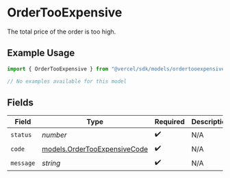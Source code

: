 # OrderTooExpensive

The total price of the order is too high.

## Example Usage

```typescript
import { OrderTooExpensive } from "@vercel/sdk/models/ordertooexpensive.js";

// No examples available for this model
```

## Fields

| Field                                                              | Type                                                               | Required                                                           | Description                                                        |
| ------------------------------------------------------------------ | ------------------------------------------------------------------ | ------------------------------------------------------------------ | ------------------------------------------------------------------ |
| `status`                                                           | *number*                                                           | :heavy_check_mark:                                                 | N/A                                                                |
| `code`                                                             | [models.OrderTooExpensiveCode](../models/ordertooexpensivecode.md) | :heavy_check_mark:                                                 | N/A                                                                |
| `message`                                                          | *string*                                                           | :heavy_check_mark:                                                 | N/A                                                                |